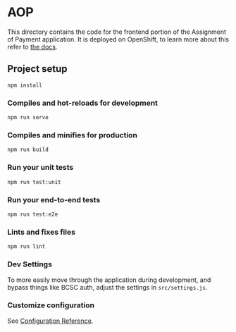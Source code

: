 # AOP

This directory contains the code for the frontend portion of the Assignment of Payment application. It is deployed on OpenShift, to learn more about this refer to [the docs](https://github.com/bcgov/MOH-MSP-Enrolment/blob/main/doc/Overview.md).
## Project setup
```
npm install
```

### Compiles and hot-reloads for development
```
npm run serve
```

### Compiles and minifies for production
```
npm run build
```

### Run your unit tests
```
npm run test:unit
```

### Run your end-to-end tests
```
npm run test:e2e
```

### Lints and fixes files
```
npm run lint
```

### Dev Settings
To more easily move through the application during development, and bypass things like BCSC auth, adjust the settings in `src/settings.js`.

### Customize configuration
See [Configuration Reference](https://cli.vuejs.org/config/).
